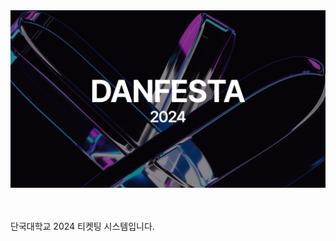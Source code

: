 <div align="center">
    <img src="./public/banner.png" alt="단페스타 2024 페이지 배너" />
</div>

<br/>
<br/>

단국대학교 2024 티켓팅 시스템입니다.
